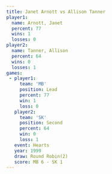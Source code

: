 ```yaml
---
title: Janet Arnott vs Allison Tanner
player1:               
  name: Arnott, Janet  
  percent: 77          
  wins: 1              
  losses: 0            
player2:               
  name: Tanner, Allison
  percent: 64          
  wins: 0              
  losses: 1            
games:
 - player1:        
     team: 'MB'    
     position: Lead
     percent: 77   
     win: 1        
     loss: 0       
   player2:          
     team: 'SK'      
     position: Second
     percent: 64     
     win: 0          
     loss: 1         
   event: Hearts       
   year: 1999          
   draw: Round Robin(2)
   score: MB 6 - SK 1  
---
```

